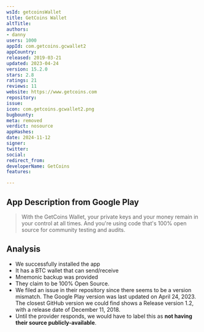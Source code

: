 ```yaml
---
wsId: getcoinsWallet
title: GetCoins Wallet
altTitle: 
authors:
- danny
users: 1000
appId: com.getcoins.gcwallet2
appCountry: 
released: 2019-03-21
updated: 2023-04-24
version: 15.2.0
stars: 2.8
ratings: 21
reviews: 11
website: https://www.getcoins.com
repository: 
issue: 
icon: com.getcoins.gcwallet2.png
bugbounty: 
meta: removed
verdict: nosource
appHashes: 
date: 2024-11-12
signer: 
twitter: 
social: 
redirect_from: 
developerName: GetCoins
features: 

---
```


## App Description from Google Play 

> With the GetCoins Wallet, your private keys and your money remain in your control at all times. And you're using code that's 100% open source for community testing and audits.

## Analysis 

- We successfully installed the app 
- It has a BTC wallet that can send/receive 
- Mnemonic backup was provided 
- They claim to be 100% Open Source. 
- We filed an issue in their repository since there seems to be a version mismatch. The Google Play version was last updated on April 24, 2023. The closest GitHub version we could find shows a Release version 1.2, with a release date of December 11, 2018.  
- Until the provider responds, we would have to label this as **not having their source publicly-available**.
